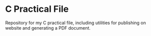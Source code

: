 # C Practical File

Repository for my C practical file, including utilities for publishing on website and generating a PDF document.